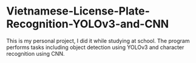 # Vietnamese-License-Plate-Recognition-YOLOv3-and-CNN
This is my personal project, I did it while studying at school. The program performs tasks including object detection using YOLOv3 and character recognition using CNN.
